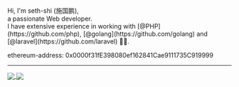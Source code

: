 <div>
  Hi, I'm seth-shi (施国鹏), <br>
a passionate Web developer. <br>
I have extensive experience in working with [@PHP](https://github.com/php), [@golang](https://github.com/golang) and [@laravel](https://github.com/laravel) 🧙‍♂.<br>

ethereum-address: 0x0000f31fE398080ef162841Cae9111735C919999

****

<a href="https://github.com/anuraghazra/github-readme-stats">
  <img align="center" src="https://github-readme-stats.vercel.app/api?username=seth-shi&show_icons=true&hide=[%22contribs%22]&hide_title=true&count_private=true&title_color=355c7d&text_color=3f72af&bg_color=f9f7f7&icon_color=3282b8" />
</a>
<a href="https://github.com/anuraghazra/github-readme-stats">
  <img align="center" src="https://github-readme-stats.vercel.app/api/top-langs/?username=seth-shi&&hide=java,html,Blade,Shell&layout=compact" />
</a>
